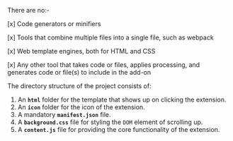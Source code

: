 There are no:-

[x] Code generators or minifiers

[x] Tools that combine multiple files into a single file, such as webpack

[x] Web template engines, both for HTML and CSS

[x] Any other tool that takes code or files, applies processing, and generates code or file(s) to include in the add-on

The directory structure of the project consists of:

1. An **`html`** folder for the template that shows up on clicking the extension.
2. An **`icon`** folder for the icon of the extension.
3. A mandatory **`manifest.json`** file.
4. A **`background.css`** file for styling the `DOM` element of scrolling up.
5. A **`content.js`** file for providing the core functionality of the extension.
